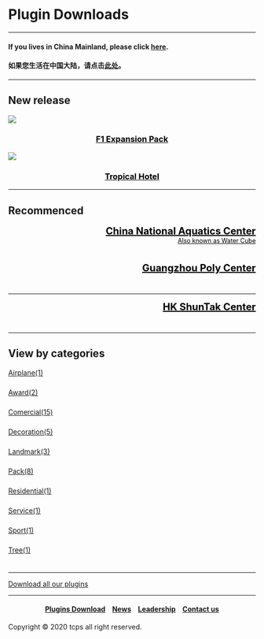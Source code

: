 <style>
h1 {text-align: center;}
h2 {text-align: left;}
h4 {text-align: center;}
h3 {text-align: center;}
p {text-align: center;}
</style>
<style type="text/css">
  #left{
        text-align:left;
  }
  #a_left{
        text-align:left;
        height: 40px
  }
  #right{
        text-align:right;
  }
  #title{
        font-size:20px;
        text-align:right;
        font-weight:bold;
  }
  #des{
        font-size:12.5px;
        text-align:right;
  }
</style>

<h1><div id="left">Plugin Downloads</div></h1>
<hr>
<h4><div id="left">If you lives in China Mainland, please click <a href="/plugins/download/cn/eng">here</a>.</div></h4>
<h4><div id="left">如果您生活在中国大陆，请点击<a href="/plugins/download/cn">此处</a>。</div></h4>
<hr>
<h2>New release</h2>
<a href="f1/"><img src="//ttcps.github.io/images/48d57497ff043f19ea72e10404ee4fd.png"></a>
<h3><a href="f1/" style="color:black;">F1 Expansion Pack</a></h3>
<a href="/plugins/Tropical Hotel by TCPS Team.zip"><img src="//ttcps.github.io/images/8fa981ab1bedc97d701e61c2f4cfffa.png"></a>
<h3><a href="/plugins/Tropical Hotel by TCPS Team.zip" style="color:black;">Tropical Hotel</a></h3>
<hr>
<h2>Recommenced</h2>
<div style="height: 75px">
<div id="title"><a href="/plugins/China National Aquatics Center by TCPS Team.zip" style="color:black;">China National Aquatics Center</a></div>
<div id="des"><a href="/plugins/China National Aquatics Center by TCPS Team.zip" style="color:black;">Also known as Water Cube</a></div>
</div>
<div style="height: 50px">
<div id="title"><a href="/plugins/Guangzhou Poly Center by TCPS Team.zip" style="color:black;">Guangzhou Poly Center</a></div>
</div>
<hr>
<div style="height: 50px">
<div id="title"><a href="/plugins/HK ShunTak Center by TCPS Team.zip" style="color:black;">HK ShunTak Center</a></div>
</div>
<hr>
<h2>View by categories</h2>
<div id="a_left"><a href="airplane/">Airplane(1)</a></div>

<div id="a_left"><a href="award/">Award(2)</a></div>

<div id="a_left"><a href="commercial/">Comercial(15)</a></div>

<div id="a_left"><a href="decoration/">Decoration(5)</a></div>

<div id="a_left"><a href="landmark/">Landmark(3)</a></div>

<div id="a_left"><a href="pack/">Pack(8)</a></div>

<div id="a_left"><a href="residential/">Residential(1)</a></div>

<div id="a_left"><a href="service/">Service(1)</a></div>

<div id="a_left"><a href="sport/">Sport(1)</a></div>

<div id="a_left"><a href="tree/">Tree(1)</a></div>
<hr>
<a href="https://ttcps.github.io/plugins/tcps_all-plugins_20200802.zip" style="text-align: center;">Download all our plugins</a>
<hr>
<h4><a href="/plugins/download">Plugins Download</a>&emsp;<a href="/news">News</a>&emsp;<a href="/leadership">Leadership</a>&emsp;<a href="/contact">Contact us</a></h4>
Copyright © 2020 tcps all right reserved.
